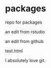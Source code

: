 # packages
repo for packages

an edit from rstudio

an edit from github

test.html


I absolutely love git.